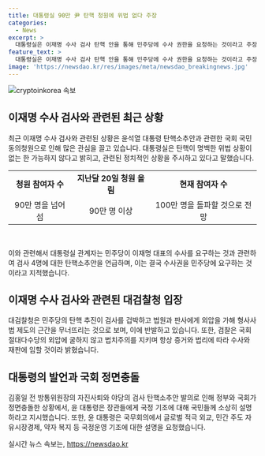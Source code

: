 ```yaml
---
title: 대통령실 90만 尹 탄핵 청원에 위법 없다 주장
categories:
  - News
excerpt: >
  대통령실은 이재명 수사 검사 탄핵 안을 통해 민주당에 수사 권한을 요청하는 것이라고 주장했으며, 윤석열 대통령 탄핵소추안에 90만명이 넘는 참여자 수에도 불구하고 명백한 위법 상황이 없다고 말했다. 대통령실은 또한 야당을 겨냥하면서 탄핵은 정치적 이익에 따르는 것이며, 이에 대한 대통령실의 입장은 권력자를 수사하고 재판하는 검사를 탄핵해 권력자의 형사처벌을 모면하겠다는 것이라고 주장했다. 이를 통해 정부와 국회가 대면충돌하고 있는 상황 속에서 윤 대통령은 장관들에게 국정 기조를 국민들께 소상히 설명하라는 지시를 내렸다.
feature_text: >
  대통령실은 이재명 수사 검사 탄핵 안을 통해 민주당에 수사 권한을 요청하는 것이라고 주장했으며, 윤석열 대통령 탄핵소추안에 90만명이 넘는 참여자 수에도 불구하고 명백한 위법 상황이 없다고 말했다. 대통령실은 또한 야당을 겨냥하면서 탄핵은 정치적 이익에 따르는 것이며, 이에 대한 대통령실의 입장은 권력자를 수사하고 재판하는 검사를 탄핵해 권력자의 형사처벌을 모면하겠다는 것이라고 주장했다. 이를 통해 정부와 국회가 대면충돌하고 있는 상황 속에서 윤 대통령은 장관들에게 국정 기조를 국민들께 소상히 설명하라는 지시를 내렸다.
image: 'https://newsdao.kr/res/images/meta/newsdao_breakingnews.jpg'
---
```


<p><img src="https://newsdao.kr/res/images/meta/newsdao_breakingnews.jpg" alt="cryptoinkorea 속보" /></p>

<h2 data-ke-size="size26">이재명 수사 검사와 관련된 최근 상황</h2>

<p data-ke-size="size16">최근 이재명 수사 검사와 관련된 상황은 윤석열 대통령 탄핵소추안과 관련한 국회 국민동의청원으로 인해 많은 관심을 끌고 있습니다. 대통령실은 탄핵이 명백한 위법 상황이 없는 한 가능하지 않다고 밝히고, 관련된 정치적인 상황을 주시하고 있다고 말했습니다.</p>

<table>
  <tr>
    <td style="text-align: center; height: 17px;"><b>청원 참여자 수</b></td>
    <td style="text-align: center; height: 17px;"><b>지난달 20일 청원 올림</b></td>
    <td style="text-align: center; height: 17px;"><b>현재 참여자 수</b></td>
  </tr>
  <tr>
    <td style="text-align: center; height: 17px;">90만 명을 넘어섬</td>
    <td style="text-align: center; height: 17px;">90만 명 이상</td>
    <td style="text-align: center; height: 17px;">100만 명을 돌파할 것으로 전망</td>
  </tr>
</table>

<p><br></p>

<p data-ke-size="size16">이와 관련해서 대통령실 관계자는 민주당이 이재명 대표의 수사를 요구하는 것과 관련하여 검사 4명에 대한 탄핵소추안을 언급하며, 이는 결국 수사권을 민주당에 요구하는 것이라고 지적했습니다.</p>

<h2 data-ke-size="size26">이재명 수사 검사와 관련된 대검찰청 입장</h2>

<p data-ke-size="size16">대검찰청은 민주당의 탄핵 추진이 검사를 겁박하고 법원과 판사에게 외압을 가해 형사사법 제도의 근간을 무너뜨리는 것으로 보며, 이에 반발하고 있습니다. 또한, 검찰은 국회 절대다수당의 외압에 굴하지 않고 법치주의를 지키며 항상 증거와 법리에 따라 수사와 재판에 임할 것이라 밝혔습니다.</p>

<h2 data-ke-size="size26">대통령의 발언과 국회 정면충돌</h2>

<p data-ke-size="size16">김홍일 전 방통위원장의 자진사퇴와 야당의 검사 탄핵소추안 발의로 인해 정부와 국회가 정면충돌한 상황에서, 윤 대통령은 장관들에게 국정 기조에 대해 국민들께 소상히 설명하라고 지시했습니다. 또한, 윤 대통령은 국무회의에서 글로벌 적극 외교, 민간 주도 자유시장경제, 약자 복지 등 국정운영 기조에 대한 설명을 요청했습니다.</p>
실시간 뉴스 속보는, <a href="https://newsdao.kr" rel="dofollow">https://newsdao.kr</a>


